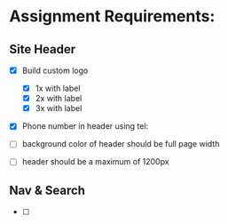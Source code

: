 # Assignment Requirements:

## Site Header

-   [x] Build custom logo

    -   [x] 1x with label
    -   [x] 2x with label
    -   [x] 3x with label

-   [x] Phone number in header using tel:
-   [ ] background color of header should be full page width
-   [ ] header should be a maximum of 1200px

## Nav & Search

-   [ ]

